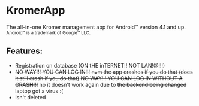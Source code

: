 # KromerApp
The all-in-one Kromer management app for Android:tm: version 4.1 and up. <sup>Android:tm: is a trademark of Google:tm: LLC.</sup>
## Features:
- Registration on database (ON tHE inTERNET!! NOT LAN!@!!!)
- ~~NO WAY!!! YOU CAN LOG IN!!!~~ ~~nvm the app crashes if you do that (does it still crash if you do that)~~ ~~NO WAY!!! YOU CAN LOG IN WITHOUT A CRASH!!!~~ no it doesn't work again due to ~~the backend being changed~~ laptop got a virus :(
- Isn't deleted
